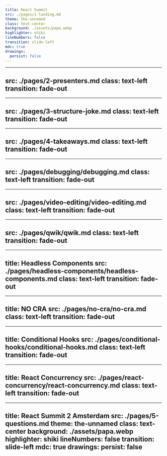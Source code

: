 ```yaml
---
title: React Summit
src: ./pages/1-landing.md
theme: the-unnamed
class: text-center
background: ./assets/papa.webp
highlighter: shiki
lineNumbers: false
transition: slide-left
mdc: true
drawings:
  persist: false
---
```


---
src: ./pages/2-presenters.md
class: text-left
transition: fade-out
---

---
src: ./pages/3-structure-joke.md
class: text-left
transition: fade-out
---

---
src: ./pages/4-takeaways.md
class: text-left
transition: fade-out
---

---
src: ./pages/debugging/debugging.md
class: text-left
transition: fade-out
---

---
src: ./pages/video-editing/video-editing.md
class: text-left
transition: fade-out
---

---
src: ./pages/qwik/qwik.md
class: text-left
transition: fade-out
---

---
title: Headless Components
src: ./pages/headless-components/headless-components.md
class: text-left
transition: fade-out
---

---
title: NO CRA
src: ./pages/no-cra/no-cra.md
class: text-left
transition: fade-out
---

---
title: Conditional Hooks
src: ./pages/conditional-hooks/conditional-hooks.md
class: text-left
transition: fade-out
---

---
title: React Concurrency
src: ./pages/react-concurrency/react-concurrency.md
class: text-left
transition: fade-out
---

---
title: React Summit 2 Amsterdam
src: ./pages/5-questions.md
theme: the-unnamed
class: text-center
background: ./assets/papa.webp
highlighter: shiki
lineNumbers: false
transition: slide-left
mdc: true
drawings:
  persist: false
---
